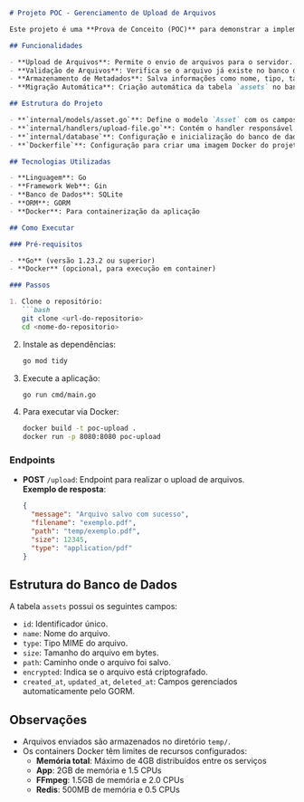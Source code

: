 ```markdown
# Projeto POC - Gerenciamento de Upload de Arquivos

Este projeto é uma **Prova de Conceito (POC)** para demonstrar a implementação de um sistema de upload e gerenciamento de arquivos utilizando **Golang** e **GORM** como ORM para interação com o banco de dados SQLite.

## Funcionalidades

- **Upload de Arquivos**: Permite o envio de arquivos para o servidor.
- **Validação de Arquivos**: Verifica se o arquivo já existe no banco de dados antes de realizar o upload.
- **Armazenamento de Metadados**: Salva informações como nome, tipo, tamanho e caminho do arquivo no banco de dados.
- **Migração Automática**: Criação automática da tabela `assets` no banco de dados utilizando o GORM.

## Estrutura do Projeto

- **`internal/models/asset.go`**: Define o modelo `Asset` com os campos necessários para armazenar os metadados dos arquivos.
- **`internal/handlers/upload-file.go`**: Contém o handler responsável por gerenciar o upload de arquivos.
- **`internal/database`**: Configuração e inicialização do banco de dados SQLite.
- **`Dockerfile`**: Configuração para criar uma imagem Docker do projeto, incluindo a compilação do binário Go e dependências adicionais.

## Tecnologias Utilizadas

- **Linguagem**: Go
- **Framework Web**: Gin
- **Banco de Dados**: SQLite
- **ORM**: GORM
- **Docker**: Para containerização da aplicação

## Como Executar

### Pré-requisitos

- **Go** (versão 1.23.2 ou superior)
- **Docker** (opcional, para execução em container)

### Passos

1. Clone o repositório:
   ```bash
   git clone <url-do-repositorio>
   cd <nome-do-repositorio>
   ```

2. Instale as dependências:
   ```bash
   go mod tidy
   ```

3. Execute a aplicação:
   ```bash
   go run cmd/main.go
   ```

4. Para executar via Docker:
   ```bash
   docker build -t poc-upload .
   docker run -p 8080:8080 poc-upload
   ```

### Endpoints

- **POST** `/upload`: Endpoint para realizar o upload de arquivos.  
  **Exemplo de resposta**:
  ```json
  {
    "message": "Arquivo salvo com sucesso",
    "filename": "exemplo.pdf",
    "path": "temp/exemplo.pdf",
    "size": 12345,
    "type": "application/pdf"
  }
  ```

## Estrutura do Banco de Dados

A tabela `assets` possui os seguintes campos:

- `id`: Identificador único.
- `name`: Nome do arquivo.
- `type`: Tipo MIME do arquivo.
- `size`: Tamanho do arquivo em bytes.
- `path`: Caminho onde o arquivo foi salvo.
- `encrypted`: Indica se o arquivo está criptografado.
- `created_at`, `updated_at`, `deleted_at`: Campos gerenciados automaticamente pelo GORM.

## Observações

- Arquivos enviados são armazenados no diretório `temp/`.
- Os containers Docker têm limites de recursos configurados:
  - **Memória total**: Máximo de 4GB distribuídos entre os serviços
  - **App**: 2GB de memória e 1.5 CPUs
  - **FFmpeg**: 1.5GB de memória e 2.0 CPUs
  - **Redis**: 500MB de memória e 0.5 CPUs
